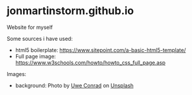 # jonmartinstorm.github.io
Website for myself

Some sources i have used:

- html5 boilerplate: https://www.sitepoint.com/a-basic-html5-template/
- Full page image: https://www.w3schools.com/howto/howto_css_full_page.asp

Images:
- background: <span>Photo by <a href="https://unsplash.com/@uconrad?utm_source=unsplash&amp;utm_medium=referral&amp;utm_content=creditCopyText">Uwe Conrad</a> on <a href="https://unsplash.com/s/photos/spring?utm_source=unsplash&amp;utm_medium=referral&amp;utm_content=creditCopyText">Unsplash</a></span>
